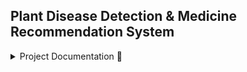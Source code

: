 ## Plant Disease Detection & Medicine Recommendation System

<details>
plant disease detection is a deep learning prject.
  use CNN model for and activation function are used to give more accurecy.
<summary>  Project Documentation 📄 </summary>
reaserch paper
poster CNN architecher

### Clone the repository

```bash
git clone 
```


### Create VENV and Install Required Libraries
```bash
python -m venv env
```

```bash
source env/Scripts/activate
```

```bash
pip install -r requirements.txt
```

### Create Models directory and add from downloading to [this source](NA)

```bash
CNN models
```

### Run the Application

```bash
python app.py
```

### Open the Browser and go to the following URL

```bash
http://127.0.0.1/5000
```

</details>
